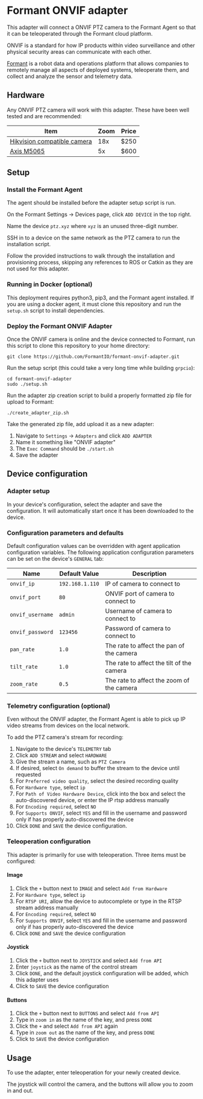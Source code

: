 # Formant ONVIF adapter
This adapter will connect a ONVIF PTZ camera to the Formant Agent so that it can be teleoperated through the Formant cloud platform.

ONVIF is a standard for how IP products within video surveillance and other physical security areas can communicate with each other.

[Formant](https://formant.io) is a robot data and operations platform that allows companies to remotely manage all aspects of deployed systems, teleoperate them, and collect and analyze the sensor and telemetry data.

## Hardware
Any ONVIF PTZ camera will work with this adapter. These have been well tested and are recommended:

| Item | Zoom | Price |
|------|------|-------|
| [Hikvision compatible camera](https://www.amazon.com/gp/product/B089M9WR7L/) | 18x | $250 |
| [Axis M5065](https://www.bhphotovideo.com/c/product/1390217-REG/axis_communications_01107_004_m5065_palm_sized_ptz_network.html) | 5x | $600 |

## Setup
### Install the Formant Agent
The agent should be installed before the adapter setup script is run.

On the Formant Settings -> Devices page, click `ADD DEVICE` in the top right. 

Name the device `ptz.xyz` where `xyz` is an unused three-digit number.

SSH in to a device on the same network as the PTZ camera to run the installation script.

Follow the provided instructions to walk through the installation and provisioning process, skipping any references to ROS or Catkin as they are not used for this adapter.

### Running in Docker (optional)
This deployment requires python3, pip3, and the Formant agent installed. If you are using a docker agent, it must clone this repository and run the `setup.sh` script to install dependencies.

### Deploy the Formant ONVIF Adapter
Once the ONVIF camera is online and the device connected to Formant, run this script to clone this repository to your home directory:
```
git clone https://github.com/FormantIO/formant-onvif-adapter.git
```

Run the setup script (this could take a very long time while building `grpcio`):
```
cd formant-onvif-adapter
sudo ./setup.sh
```

Run the adapter zip creation script to build a properly formatted zip file for upload to Formant:
```
./create_adapter_zip.sh
```

Take the generated zip file, add upload it as a new adapter:
1. Navigate to `Settings` -> `Adapters` and click `ADD ADAPTER`
2. Name it something like "ONVIF adapter"
2. The `Exec Command` should be `./start.sh`
3. Save the adapter

## Device configuration
### Adapter setup
In your device's configuration, select the adapter and save the configuration. It will automatically start once it has been downloaded to the device.

### Configuration parameters and defaults
Default configuration values can be overridden with agent application configuration variables. The following application configuration parameters can be set on the device's `GENERAL` tab:

| Name | Default Value | Description |
|------------------------|--------------------|--------------------|
| `onvif_ip` | `192.168.1.110` | IP of camera to connect to |
| `onvif_port` | `80` | ONVIF port of camera to connect to |
| `onvif_username` | `admin` | Username of camera to connect to |
| `onvif_password` | `123456` | Password of camera to connect to |
| `pan_rate` | `1.0` |  The rate to affect the pan of the camera |
| `tilt_rate` | `1.0` |  The rate to affect the tilt of the camera |
| `zoom_rate` | `0.5` | The rate to affect the zoom of the camera |

### Telemetry configuration (optional)
Even without the ONVIF adapter, the Formant Agent is able to pick up IP video streams from devices on the local network. 

To add the PTZ camera's stream for recording:
1. Navigate to the device's `TELEMETRY` tab
2. Click `ADD STREAM` and select `HARDWARE`
3. Give the stream a name, such as `PTZ Camera`
4. If desired, select `On demand` to buffer the stream to the device until requested
5. For `Preferred video quality`, select the desired recording quality
6. For `Hardware type`, select `ip`
7. For `Path of Video Hardware Device`, click into the box and select the auto-discovered device, or enter the IP rtsp address manually
8. For `Encoding required`, select `NO`
9. For `Supports ONVIF`, select `YES` and fill in the username and password only if has properly auto-discovered the device
10. Click `DONE` and `SAVE` the device configuration.

### Teleoperation configuration
This adapter is primarily for use with teleoperation. Three items must be configured:

#### Image
1. Click the `+` button next to `IMAGE` and select `Add from Hardware`
2. For `Hardware type`, select `ip`
3. For `RTSP URI`, allow the device to autocomplete or type in the RTSP stream address manually
4. For `Encoding required`, select `NO`
5. For `Supports ONVIF`, select `YES` and fill in the username and password only if has properly auto-discovered the device
6. Click `DONE` and `SAVE` the device configuration

#### Joystick
1. Click the `+` button next to `JOYSTICK` and select `Add from API`
2. Enter `joystick` as the name of the control stream
3. Click `DONE`, and the default joystick configuration will be added, which this adapter uses
4. Click to `SAVE` the device configuration

#### Buttons
1. Click the `+` button next to `BUTTONS` and select `Add from API`
2. Type in `zoom in` as the name of the key, and press `DONE`
3. Click the `+` and select `Add from API` again
4. Type in `zoom out` as the name of the key, and press `DONE`
5. Click to `SAVE` the device configuration

## Usage
To use the adapter, enter teleoperation for your newly created device. 

The joystick will control the camera, and the buttons will allow you to zoom in and out.
